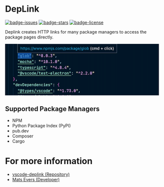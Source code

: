# DepLink
[![badge-issues](https://img.shields.io/github/issues/matsevers/vscode-deplink?style=flat-square)](https://github.com/matsevers/vscode-deplink)
[![badge-stars](https://img.shields.io/github/stars/matsevers/vscode-deplink?style=flat-square)](https://github.com/matsevers/vscode-deplink)
[![badge-license](https://img.shields.io/github/license/matsevers/vscode-deplink?style=flat-square)](https://github.com/matsevers/vscode-deplink)

Deplink creates HTTP links for many package managers to access the package pages directly.

![vscode-deplink-preview](images/preview.png)

## Supported Package Managers
- NPM 
- Python Package Index (PyPI)
- pub.dev
- Composer
- Cargo
# For more information
* [vscode-deplink (Repository)](https://github.com/matsevers/vscode-deplink)
* [Mats Evers (Developer)](https://matsevers.de)


